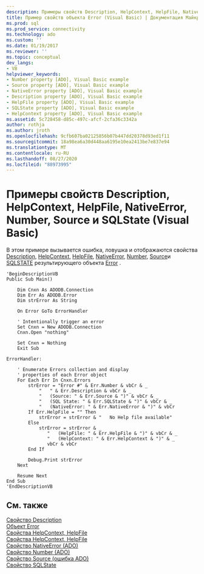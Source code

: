 ```yaml
---
description: Примеры свойств Description, HelpContext, HelpFile, NativeError, Number, Source и SQLState (Visual Basic)
title: Пример свойств объекта Error (Visual Basic) | Документация Майкрософт
ms.prod: sql
ms.prod_service: connectivity
ms.technology: ado
ms.custom: ''
ms.date: 01/19/2017
ms.reviewer: ''
ms.topic: conceptual
dev_langs:
- VB
helpviewer_keywords:
- Number property [ADO], Visual Basic example
- Source property [ADO], Visual Basic example
- NativeError property [ADO], Visual Basic example
- Description property [ADO], Visual Basic example
- HelpFile property [ADO], Visual Basic example
- SQLState property [ADO], Visual Basic example
- HelpContext property [ADO], Visual Basic example
ms.assetid: 5c728458-d85c-497c-afcf-2cfa36c3342a
author: rothja
ms.author: jroth
ms.openlocfilehash: 9cfb607ba02125856b07b447dd20378d93ed1f11
ms.sourcegitcommit: 18a98ea6a30d448aa6195e10ea2413be7e837e94
ms.translationtype: MT
ms.contentlocale: ru-RU
ms.lasthandoff: 08/27/2020
ms.locfileid: "88973995"
---
```

# <a name="description-helpcontext-helpfile-nativeerror-number-source-and-sqlstate-properties-example-vb"></a>Примеры свойств Description, HelpContext, HelpFile, NativeError, Number, Source и SQLState (Visual Basic)
В этом примере вызывается ошибка, ловушка и отображаются свойства [Description](../../../ado/reference/ado-api/description-property.md), [HelpContext](../../../ado/reference/ado-api/helpcontext-helpfile-properties.md), [HelpFile](../../../ado/reference/ado-api/helpcontext-helpfile-properties.md), [NativeError](../../../ado/reference/ado-api/nativeerror-property-ado.md), [Number](../../../ado/reference/ado-api/number-property-ado.md), [Source](../../../ado/reference/ado-api/source-property-ado-error.md)и [SQLSTATE](../../../ado/reference/ado-api/sqlstate-property.md) результирующего объекта [Error](../../../ado/reference/ado-api/error-object.md) .  
  
```  
'BeginDescriptionVB  
Public Sub Main()  
  
    Dim Cnxn As ADODB.Connection  
    Dim Err As ADODB.Error  
    Dim strError As String  
  
    On Error GoTo ErrorHandler  
  
    ' Intentionally trigger an error  
    Set Cnxn = New ADODB.Connection  
    Cnxn.Open "nothing"  
  
    Set Cnxn = Nothing  
    Exit Sub  
  
ErrorHandler:  
  
    ' Enumerate Errors collection and display  
    ' properties of each Error object  
    For Each Err In Cnxn.Errors  
        strError = "Error #" & Err.Number & vbCr & _  
            "   " & Err.Description & vbCr & _  
            "   (Source: " & Err.Source & ")" & vbCr & _  
            "   (SQL State: " & Err.SQLState & ")" & vbCr & _  
            "   (NativeError: " & Err.NativeError & ")" & vbCr  
        If Err.HelpFile = "" Then  
            strError = strError & "   No Help file available"  
        Else  
            strError = strError & _  
               "   (HelpFile: " & Err.HelpFile & ")" & vbCr & _  
               "   (HelpContext: " & Err.HelpContext & ")" & _  
               vbCr & vbCr  
        End If  
  
        Debug.Print strError  
    Next  
  
    Resume Next  
End Sub  
'EndDescriptionVB  
```  
  
## <a name="see-also"></a>См. также  
 [Свойство Description](../../../ado/reference/ado-api/description-property.md)   
 [Объект Error](../../../ado/reference/ado-api/error-object.md)   
 [Свойства HelpContext, HelpFile](../../../ado/reference/ado-api/helpcontext-helpfile-properties.md)   
 [Свойства HelpContext, HelpFile](../../../ado/reference/ado-api/helpcontext-helpfile-properties.md)   
 [Свойство NativeError (ADO)](../../../ado/reference/ado-api/nativeerror-property-ado.md)   
 [Свойство Number (ADO)](../../../ado/reference/ado-api/number-property-ado.md)   
 [Свойство Source (ошибка ADO)](../../../ado/reference/ado-api/source-property-ado-error.md)   
 [Свойство SQLState](../../../ado/reference/ado-api/sqlstate-property.md)
